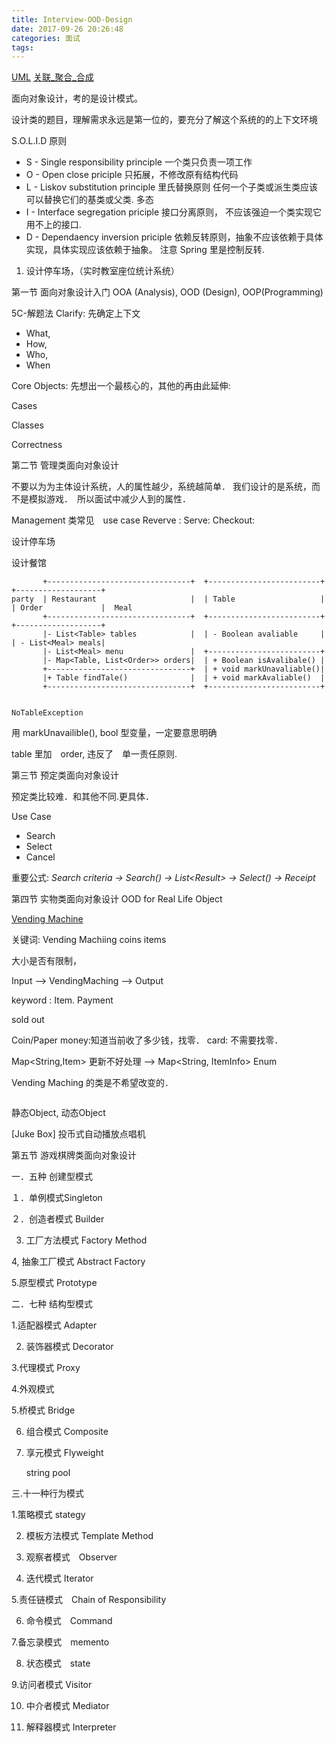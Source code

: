 ```yaml
---
title: Interview-OOD-Design
date: 2017-09-26 20:26:48
categories: 面试
tags:
---
```

[UML](http://www.uml.org.cn/oobject/201510214.asp)
[关联_聚合_合成](https://www.infoworld.com/article/3029325/application-development/exploring-association-aggregation-and-composition-in-oop.html)

面向对象设计，考的是设计模式。

设计类的题目，理解需求永远是第一位的，要充分了解这个系统的的上下文环境

S.O.L.I.D 原则
* S - Single responsibility principle 一个类只负责一项工作
* O - Open close priciple 只拓展，不修改原有结构代码
* L - Liskov substitution principle 里氏替换原则 任何一个子类或派生类应该可以替换它们的基类或父类. 多态
* I - Interface segregation priciple 接口分离原则， 不应该强迫一个类实现它用不上的接口. 
* D - Dependaency inversion priciple 依赖反转原则，抽象不应该依赖于具体实现，具体实现应该依赖于抽象。 注意 Spring 里是控制反转.

1. 设计停车场，（实时教室座位统计系统）

第一节 面向对象设计入门 
OOA (Analysis), OOD (Design), OOP(Programming) 

5C-解题法
Clarify: 先确定上下文 
* What, 
* How, 
* Who, 
* When

Core Objects: 先想出一个最核心的，其他的再由此延伸:

Cases

Classes

Correctness

第二节 管理类面向对象设计

不要以为为主体设计系统，人的属性越少，系统越简单． 我们设计的是系统，而不是模拟游戏．　所以面试中减少人到的属性．

Management 类常见　use case
Reverve :
Serve:
Checkout:

设计停车场

设计餐馆

```text
       +--------------------------------+  +-------------------------+   +-------------------+
party  | Restaurant                     |  | Table                   |   | Order             |  Meal
       +--------------------------------+  +-------------------------+   +-------------------+
       |- List<Table> tables            |  | - Boolean avaliable     |   | - List<Meal> meals|
       |- List<Meal> menu               |  +-------------------------+
       |- Map<Table, List<Order>> orders|  | + Boolean isAvalibale() |   
       +--------------------------------+  | + void markUnavaliable()|
       |+ Table findTale()              |  | + void markAvaliable()  |
       +--------------------------------+  +-------------------------+


NoTableException                                         
```

用 markUnavailible(), bool 型变量，一定要意思明确

table 里加　order, 违反了　单一责任原则.

第三节 预定类面向对象设计

预定类比较难．和其他不同.更具体．

Use Case

- Search
- Select
- Cancel

重要公式:
*Search criteria -> Search() -> List&lt;Result&gt; -> Select() -> Receipt*

第四节 实物类面向对象设计 OOD for Real Life Object

[Vending Machine](http://javarevisited.blogspot.com/2016/06/design-vending-machine-in-java.html)

关键词: Vending Machiing coins items

大小是否有限制，

Input --> VendingMaching --> Output

keyword : Item. Payment

sold out

Coin/Paper money:知道当前收了多少钱，找零．
card: 不需要找零．

Map&lt;String,Item&gt; 更新不好处理  --> Map&lt;String, ItemInfo&gt; Enum

Vending Maching 的类是不希望改变的．

```text

```


静态Object, 动态Object

[Juke Box] 投币式自动播放点唱机


第五节 游戏棋牌类面向对象设计 



一．五种 创建型模式

１．单例模式Singleton



２．创造者模式 Builder



3. 工厂方法模式 Factory Method



4, 抽象工厂模式 Abstract Factory



5.原型模式 Prototype



二．七种 结构型模式

1.适配器模式 Adapter



2. 装饰器模式 Decorator



3.代理模式 Proxy



4.外观模式



5.桥模式 Bridge



6. 组合模式 Composite



7. 享元模式 Flyweight

    string pool



三.十一种行为模式

1.策略模式 stategy



2. 模板方法模式 Template Method



3. 观察者模式　Observer



4. 迭代模式 Iterator



5.责任链模式　Chain of Responsibility



6. 命令模式　Command 



7.备忘录模式　memento 



8. 状态模式　state



9.访问者模式 Visitor



10. 中介者模式 Mediator



11. 解释器模式 Interpreter








